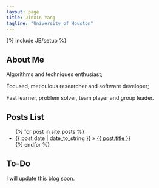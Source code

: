 ```yaml
---
layout: page
title: Jinxin Yang
tagline: "University of Houston"
---
```

{% include JB/setup %}

## About Me
Algorithms and techniques enthusiast;

Focused, meticulous researcher and software developer;

Fast learner, problem solver, team player and group leader.

## Posts List

<ul class="posts">
  {% for post in site.posts %}
    <li><span>{{ post.date | date_to_string }}</span> &raquo; <a href="{{ BASE_PATH }}{{ post.url }}">{{ post.title }}</a></li>
  {% endfor %}
</ul>

## To-Do

I will update this blog soon.


